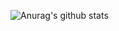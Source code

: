 
![Anurag's github stats](https://github-readme-stats.vercel.app/api?username=kobayashi&theme=vue&show_icons=true)
